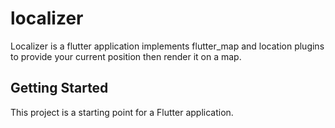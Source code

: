# localizer

Localizer is a flutter application implements flutter_map and location plugins to provide your current position then render it on a map.

## Getting Started

This project is a starting point for a Flutter application.


